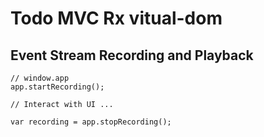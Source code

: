 # Todo MVC Rx vitual-dom

## Event Stream Recording and Playback

```
// window.app
app.startRecording();

// Interact with UI ...

var recording = app.stopRecording();
```
